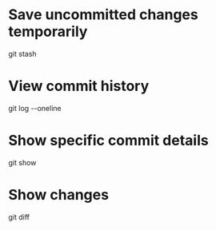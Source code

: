 # Save uncommitted changes temporarily

git stash

# View commit history

git log --oneline

# Show specific commit details

git show <commit-id>

# Show changes

git diff
